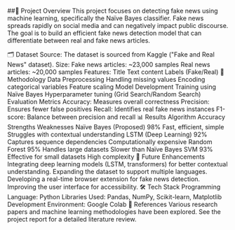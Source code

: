 ##📌 Project Overview
This project focuses on detecting fake news using machine learning, specifically the Naïve Bayes classifier. Fake news spreads rapidly on social media and can negatively impact public discourse. The goal is to build an efficient fake news detection model that can differentiate between real and fake news articles.

🗂️ Dataset
Source: The dataset is sourced from Kaggle ("Fake and Real News" dataset).
Size:
Fake news articles: ~23,000 samples
Real news articles: ~20,000 samples
Features:
Title
Text content
Labels (Fake/Real)
🔧 Methodology
Data Preprocessing
Handling missing values
Encoding categorical variables
Feature scaling
Model Development
Training using Naïve Bayes
Hyperparameter tuning (Grid Search/Random Search)
Evaluation Metrics
Accuracy: Measures overall correctness
Precision: Ensures fewer false positives
Recall: Identifies real fake news instances
F1-score: Balance between precision and recall
📊 Results
Algorithm	Accuracy	Strengths	Weaknesses
Naïve Bayes (Proposed)	98%	Fast, efficient, simple	Struggles with contextual understanding
LSTM (Deep Learning)	92%	Captures sequence dependencies	Computationally expensive
Random Forest	95%	Handles large datasets	Slower than Naïve Bayes
SVM	93%	Effective for small datasets	High complexity
🚀 Future Enhancements
Integrating deep learning models (LSTM, transformers) for better contextual understanding.
Expanding the dataset to support multiple languages.
Developing a real-time browser extension for fake news detection.
Improving the user interface for accessibility.
🛠️ Tech Stack
Programming Language: Python
Libraries Used: Pandas, NumPy, Scikit-learn, Matplotlib
Development Environment: Google Colab
📜 References
Various research papers and machine learning methodologies have been explored. See the project report for a detailed literature review.
